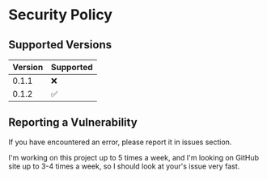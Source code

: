 # Security Policy

## Supported Versions

| Version | Supported          |
| ------- | ------------------ |
| 0.1.1   | :x:                |
| 0.1.2   | :white_check_mark: |

## Reporting a Vulnerability

If you have encountered an error, please report it in issues section.

I'm working on this project up to 5 times a week,
and I'm looking on GitHub site up to 3-4 times a week,
so I should look at your's issue very fast.
